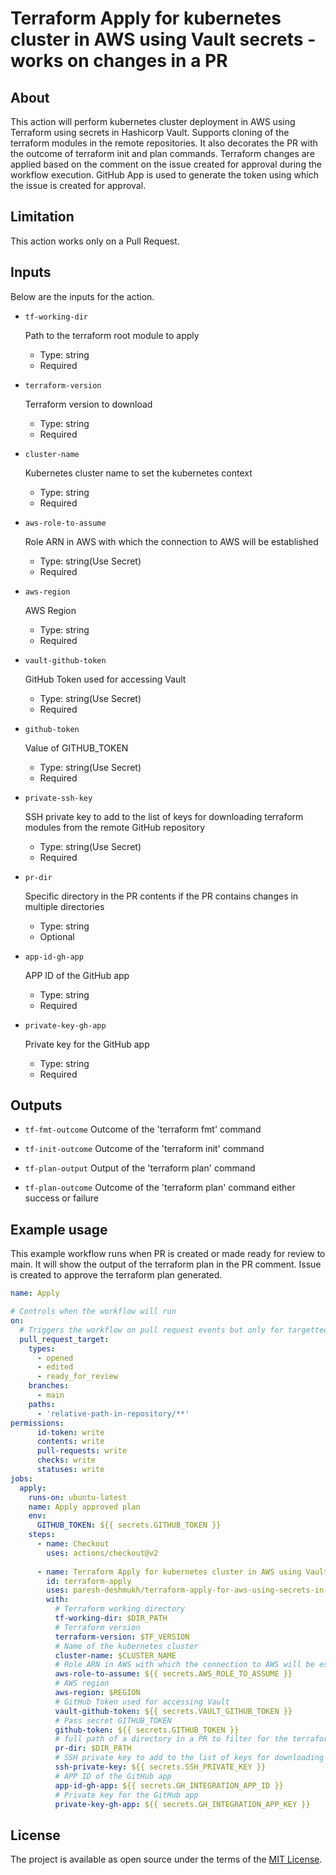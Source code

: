 # Terraform Apply for kubernetes cluster in AWS using Vault secrets - works on changes in a PR

## About

This action will perform kubernetes cluster deployment in AWS using Terraform using secrets in Hashicorp Vault. Supports cloning of the terraform modules in the remote repositories. It also decorates the PR with the outcome of terraform init and plan commands. Terraform changes are applied based on the comment on the issue created for approval during the workflow execution. GitHub App is used to generate the token using which the issue is created for approval.

## Limitation
This action works only on a Pull Request.

## Inputs

Below are the inputs for the action.

* `tf-working-dir`

  Path to the terraform root module to apply

  - Type: string
  - Required


* `terraform-version`

  Terraform version to download

  - Type: string
  - Required

* `cluster-name`

  Kubernetes cluster name to set the kubernetes context

  - Type: string
  - Required

* `aws-role-to-assume`

  Role ARN in AWS with which the connection to AWS will be established

  - Type: string(Use Secret)
  - Required

* `aws-region`

  AWS Region

  - Type: string
  - Required

* `vault-github-token`

  GitHub Token used for accessing Vault

  - Type: string(Use Secret)
  - Required
    
* `github-token`

  Value of GITHUB_TOKEN

  - Type: string(Use Secret)
  - Required

* `private-ssh-key`
  
  SSH private key to add to the list of keys for downloading terraform modules from the remote GitHub repository
  
  - Type: string(Use Secret)
  - Required

* `pr-dir`

  Specific directory in the PR contents if the PR contains changes in multiple directories 

  - Type: string
  - Optional

* `app-id-gh-app`

  APP ID of the GitHub app

  - Type: string
  - Required

* `private-key-gh-app`

  Private key for the GitHub app 

  - Type: string
  - Required


## Outputs

* `tf-fmt-outcome`
    Outcome of the 'terraform fmt' command

*  `tf-init-outcome`
    Outcome of the 'terraform init' command

*  `tf-plan-output`
    Output of the 'terraform plan' command

*  `tf-plan-outcome`
    Outcome of the 'terraform plan' command either success or failure

## Example usage

This example workflow runs when PR is created or made ready for review to main. It will show the output of the terraform plan in the PR comment. Issue is created to approve the terraform plan generated.

```yaml
name: Apply

# Controls when the workflow will run
on:
  # Triggers the workflow on pull request events but only for targetted for the main branch and that too in specific folders
  pull_request_target:  
    types:
      - opened
      - edited
      - ready_for_review
    branches:    
      - main
    paths: 
      - 'relative-path-in-repository/**'
permissions:
      id-token: write
      contents: write
      pull-requests: write
      checks: write
      statuses: write
jobs:
  apply:
    runs-on: ubuntu-latest
    name: Apply approved plan
    env:
      GITHUB_TOKEN: ${{ secrets.GITHUB_TOKEN }}
    steps:
      - name: Checkout
        uses: actions/checkout@v2
      
      - name: Terraform Apply for kubernetes cluster in AWS using Vault secrets - works on changes in a PR
        id: terraform-apply
        uses: paresh-deshmukh/terraform-apply-for-aws-using-secrets-in-vault@v3.44
        with:
          # Terraform working directory
          tf-working-dir: $DIR_PATH
          # Terraform version
          terraform-version: $TF_VERSION
          # Name of the kubernetes cluster
          cluster-name: $CLUSTER_NAME
          # Role ARN in AWS with which the connection to AWS will be established
          aws-role-to-assume: ${{ secrets.AWS_ROLE_TO_ASSUME }}
          # AWS region
          aws-region: $REGION
          # GitHub Token used for accessing Vault
          vault-github-token: ${{ secrets.VAULT_GITHUB_TOKEN }}
          # Pass secret GITHUB_TOKEN
          github-token: ${{ secrets.GITHUB_TOKEN }}
          # full path of a directory in a PR to filter for the terraform apply
          pr-dir: $DIR_PATH
          # SSH private key to add to the list of keys for downloading terraform modules from the remote GitHub repository
          ssh-private-key: ${{ secrets.SSH_PRIVATE_KEY }}
          # APP ID of the GitHub app
          app-id-gh-app: ${{ secrets.GH_INTEGRATION_APP_ID }}
          # Private key for the GitHub app
          private-key-gh-app: ${{ secrets.GH_INTEGRATION_APP_KEY }}
```


## License
The project is available as open source under the terms of the [MIT License](LICENSE).
